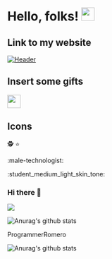 

# Hello, folks! <img src="https://raw.githubusercontent.com/MartinHeinz/MartinHeinz/master/wave.gif" width="30px">

## Link to my website
[![Header](https://raw.githubusercontent.com/MartinHeinz/<OWNER>/<OWNER>/readme_header.png "Header")](https://some-url.dev/)

## Insert some gifts
<img src="https://raw.githubusercontent.com/<OWNER>/<OWNER>/master/<GIF_NAME>.gif" width="30px">

## Icons
:detective:
:star:

:male-technologist:

:student_medium_light_skin_tone:
      

### Hi there 👋

<img align="center" src="https://github-readme-stats.vercel.app/api/api/?username=ProgrammerRomero&show_icons=true&theme=radical" />

![Anurag's github stats](https://github-readme-stats.vercel.app/api?username=anuraghazra&show_icons=true&theme=radical)

ProgrammerRomero

![Anurag's github stats](https://github-readme-stats.vercel.app/api?username=ProgrammerRomero&show_icons=true&theme=radical)


<!--
**ProgrammerRomero/ProgrammerRomero** is a ✨ _special_ ✨ repository because its `README.md` (this file) appears on your GitHub profile.

Here are some ideas to get you started:

- 🔭 I’m currently working on ...
- 🌱 I’m currently learning ...
- 👯 I’m looking to collaborate on ...
- 🤔 I’m looking for help with ...
- 💬 Ask me about ...
- 📫 How to reach me: ...
- 😄 Pronouns: ...
- ⚡ Fun fact: ...
-->
